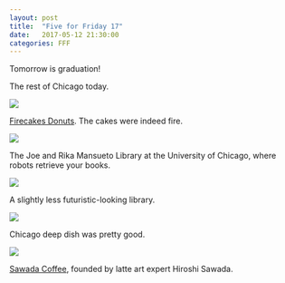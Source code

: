 ```yaml
---
layout: post
title:  "Five for Friday 17"
date:   2017-05-12 21:30:00
categories: FFF
---
```


Tomorrow is graduation!

The rest of Chicago today.

![][Firecakes]

[Firecakes Donuts](http://www.firecakesdonuts.com/). The cakes were indeed fire.

![][Library]

The Joe and Rika Mansueto Library at the University of Chicago, where robots retrieve your books.

![][Library 2]

A slightly less futuristic-looking library.

![][Lou Malnati's]

Chicago deep dish was pretty good.

![][Sawada]

[Sawada Coffee](http://sawadacoffee.com/), founded by latte art expert Hiroshi Sawada.

[Firecakes]: https://raw.githubusercontent.com/echiou/echiou.github.io-images/master/FFF/FFF18/1.jpg
[Library]: https://raw.githubusercontent.com/echiou/echiou.github.io-images/master/FFF/FFF18/2.jpg
[Library 2]: https://raw.githubusercontent.com/echiou/echiou.github.io-images/master/FFF/FFF18/3.jpg
[Lou Malnati's]: https://raw.githubusercontent.com/echiou/echiou.github.io-images/master/FFF/FFF18/4.jpg
[Sawada]: https://raw.githubusercontent.com/echiou/echiou.github.io-images/master/FFF/FFF18/5.jpg
